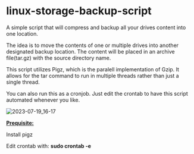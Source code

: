 # linux-storage-backup-script
A simple script that will compress and backup all your drives content into one location. 

The idea is to move the contents of one or multiple drives into another designated backup location. The content will be placed in an archive file(tar.gz) with the source directory name.

This script utilizes Pigz, which is the paralell implementation of Gzip. It allows for the tar command to run in multiple threads rather than just a single thread.

You can also run this as a cronjob. Just edit the crontab to have this script automated whenever you like.

![2023-07-19_16-17](https://github.com/salman95/linux-storage-backup-script/assets/25572063/a8230db6-d4c7-483b-a0e8-aba6a2d1485b)


<ins><b>Prequisite:</b></ins>

Install pigz

Edit crontab with: <b>sudo crontab -e</b>
